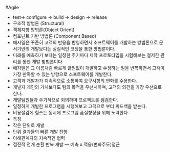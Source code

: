 #Agile

- test-> configure -> build -> design -> release
- 구조적 방법론 (Structural)
- 객체지향 방법론(Object Orient)
- 컴포넌트 기반 방법론 (Component Based)
- 애자일은 꾸준히 고객의 반응을 반영하면서 소프트웨어를 개발하는 방법론으로 문서기반의 개발보다는 실질적인 코딩을 통한 방법론이다.
- 미래를 예측하기 보다는 일정한 주기마다 제작 프로토타입을 시험해보는 철저한 관리를 통한 개발 방법론이다.
- 애자일은 그 이름처럼 빠르게 끊임없이 개발하고 수정하는 일을 반복하면서 고객이 가장 만족할 수 있는 방향으로 소프트웨어를 개발한다.
 - 고객과 개발자가 지속적으로 소통하여 요구사항의 변화를 수용한다.
 - 개발자 개인의 가치보다도 팀의 목적을 우선시하며, 고객의 의견을 가장 우선으로 한다.
 - 개발팀원들과 주기적으로 회의하며 프로젝트를 점검한다.
 - 일정하게 개발한 프로그램을 시행해보고 고객으로 부터 피드백을 받는다.
 - 비용절감에 힘쓰는 동시에 프로그램 품질향상을 위해 노력한다.
- 특징
 - 작은 단위로 개발
 - 단위 결과물의 빠른 개발 진행
 - 이해관계자의 지속적인 협력
 - 점진적 전개 순환 반복 개발
 — 예측 x 적응(변화주도)접근